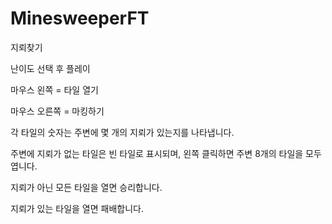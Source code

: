# MinesweeperFT

지뢰찾기

난이도 선택 후 플레이

마우스 왼쪽 = 타일 열기

마우스 오른쪽 = 마킹하기


각 타일의 숫자는 주변에 몇 개의 지뢰가 있는지를 나타냅니다.

주변에 지뢰가 없는 타일은 빈 타일로 표시되며, 왼쪽 클릭하면 주변 8개의 타일을 모두 엽니다.


지뢰가 아닌 모든 타일을 열면 승리합니다.

지뢰가 있는 타일을 열면 패배합니다.
